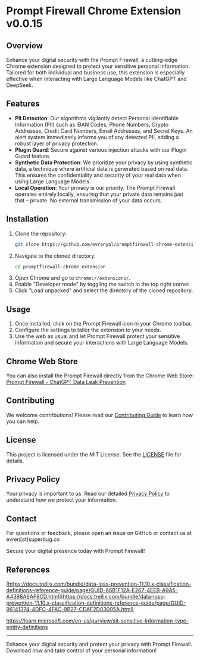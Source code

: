 # Prompt Firewall Chrome Extension v0.0.15

## Overview

Enhance your digital security with the Prompt Firewall, a cutting-edge Chrome extension designed to protect your sensitive personal information. Tailored for both individual and business use, this extension is especially effective when interacting with Large Language Models like ChatGPT and DeepSeek.

## Features

- **PII Detection**: Our algorithms vigilantly detect Personal Identifiable Information (PII) such as IBAN Codes, Phone Numbers, Crypto Addresses, Credit Card Numbers, Email Addresses, and Secret Keys. An alert system immediately informs you of any detected PII, adding a robust layer of privacy protection.
- **Plugin Guard**: Secure against various injection attacks with our Plugin Guard feature.
- **Synthetic Data Protection**: We prioritize your privacy by using synthetic data, a technique where artificial data is generated based on real data. This ensures the confidentiality and security of your real data when using Large Language Models.
- **Local Operation**: Your privacy is our priority. The Prompt Firewall operates entirely locally, ensuring that your private data remains just that – private. No external transmission of your data occurs.

## Installation

1. Clone the repository:
    ```bash
    git clone https://github.com/evrenyal/promptfirewall-chrome-extension.git
    ```
2. Navigate to the cloned directory:
    ```bash
    cd promptfirewall-chrome-extension
    ```
3. Open Chrome and go to `chrome://extensions/`.
4. Enable "Developer mode" by toggling the switch in the top right corner.
5. Click "Load unpacked" and select the directory of the cloned repository.

## Usage

1. Once installed, click on the Prompt Firewall icon in your Chrome toolbar.
2. Configure the settings to tailor the extension to your needs.
3. Use the web as usual and let Prompt Firewall protect your sensitive information and secure your interactions with Large Language Models.

## Chrome Web Store

You can also install the Prompt Firewall directly from the Chrome Web Store: [Prompt Firewall - ChatGPT Data Leak Prevention](https://chromewebstore.google.com/detail/prompt-firewall-chatgpt-d/kmhmhfalodpigohkmmafmaaonoemoejl)

## Contributing

We welcome contributions! Please read our [Contributing Guide](CONTRIBUTING.md) to learn how you can help.

## License

This project is licensed under the MIT License. See the [LICENSE](LICENSE) file for details.

## Privacy Policy

Your privacy is important to us. Read our detailed [Privacy Policy](https://promptfirewall.com/privacy-policy.html) to understand how we protect your information.

## Contact

For questions or feedback, please open an issue on GitHub or contact us at evren[at]superbug.co

Secure your digital presence today with Prompt Firewall!

## References

[https://docs.trellix.com/bundle/data-loss-prevention-11.10.x-classification-definitions-reference-guide/page/GUID-66B1F12A-E267-4EEB-A9A5-A4398A6AF8CD.html](https://docs.trellix.com/bundle/data-loss-prevention-11.10.x-classification-definitions-reference-guide/page/GUID-96141374-4DFC-4FAC-9B27-CDAF2D03005A.html)

[https://learn.microsoft.com/en-us/purview/sit-sensitive-information-type-entity-definitions ](https://learn.microsoft.com/en-us/purview/sit-sensitive-information-type-entity-definitions)

---

Enhance your digital security and protect your privacy with Prompt Firewall. Download now and take control of your personal information!
